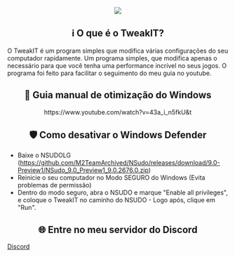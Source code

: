 <p align="center">
   <img src="(https://github.com/user-attachments/assets/5de8f158-eba4-49b7-ae8e-f73313b3977a)">
</p>

<center>
<h2>ℹ️ O que é o TweakIT?</h2> 
</center>

O TweakIT é um program simples que modifica várias configurações do seu computador rapidamente. Um programa simples, que modifica apenas o necessário para que você tenha uma performance incrível no seus jogos. O programa foi feito para facilitar o seguimento do meu guia no youtube.

<center>
<h2> 🔴 Guia manual de otimização do Windows </h2>
   https://www.youtube.com/watch?v=43a_i_n5fkU&t
</center>

<center>
<h2> 🛡️ Como desativar o Windows Defender </h2> 
</center>

- Baixe o NSUDOLG (https://github.com/M2TeamArchived/NSudo/releases/download/9.0-Preview1/NSudo_9.0_Preview1_9.0.2676.0.zip)
- Reinicie o seu computador no Modo SEGURO do Windows (Evita problemas de permissão)
- Dentro do modo seguro, abra o NSUDO e marque "Enable all privileges", e coloque o TweakIT no caminho do NSUDO - Logo após, clique em "Run".


<center>
<h2> 🌐 Entre no meu servidor do Discord</h2>
</center>

[Discord](https://discord.gg/yFQYh4kDpm)

